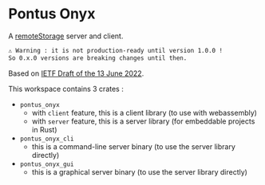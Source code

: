 # Pontus Onyx

A [remoteStorage](https://remotestorage.io/) server and client.

```txt
⚠ Warning : it is not production-ready until version 1.0.0 !
So 0.x.0 versions are breaking changes until then.
```

Based on [IETF Draft of the 13 June 2022](https://datatracker.ietf.org/doc/html/draft-dejong-remotestorage-19).

This workspace contains 3 crates :

- `pontus_onyx`
    - with `client` feature, this is a client library (to use with webassembly)
    - with `server` feature, this is a server library (for embeddable projects in Rust)
- `pontus_onyx_cli`
    - this is a command-line server binary (to use the server library directly)
- `pontus_onyx_gui`
    - this is a graphical server binary (to use the server library directly)
